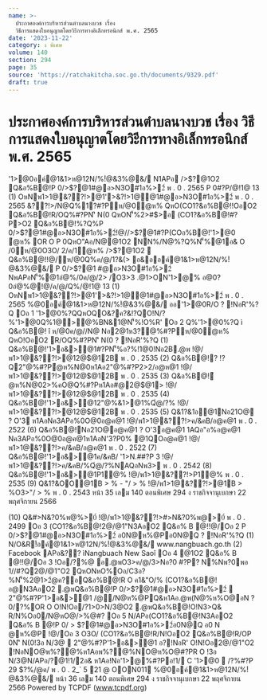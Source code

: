 ```yaml
---
name: >-
  ประกาศองค์การบริหารส่วนตำบลนางบวช เรื่อง
  วิธีการแสดงใบอนุญาตโดยวิะีการทางอิเล็กทรอนิกส์ พ.ศ. 2565
date: '2023-11-22'
category: ง พิเศษ
volume: 140
section: 294
page: 35
source: 'https://ratchakitcha.soc.go.th/documents/9329.pdf'
draft: true
---
```


# ประกาศองค์การบริหารส่วนตำบลนางบวช เรื่อง วิธีการแสดงใบอนุญาตโดยวิะีการทางอิเล็กทรอนิกส์ พ.ศ. 2565

'1>@0อค์@1&1>ห@12N/%!ํ@&3%@&/ N1APอ />$?@1O2 Q&อ%B@!P 0/>$?@1#@อ>N3O#1อ%>2์ พ . 0 . 2565 P 0#?P/@!1@ 13 (1) OหNพ1>1@&??!>@1'>&?!>1@@1#@อ>N3O#1อ%>2์ พ . 0 . 2565 &??!>/N@Q%1?#?Pห/@0ํ@ห% QหO(CO1?&อ%B@!!OอO2 Q&อ%B@!R/OQ%#?PN'ิ N(0 QหON'็%2>#$>อ (CO1?&อ%B@!#?P>O2 Q&อ%B@!%?Q%P 0/>$?@1#@อ>N3O#1อ%>2์!@//>$?@1#?P(COอ%B@!'1>@0 ํ@ห% OR O P 0QหO"Aอ/N@@1O2 NN%/N@%?Q%N'็%@1อ& O /0ห/@0O3O/ 2/ค/1ํ@ห% />$?@1O2  Q&อ%B@!!@/ห/@0Q%ค/@/1?&(> อ&ออค์@1&1>ห@12N/%!ํ@&3%@&/ P 0/>$?@1 #@อ>N3O#1อ%>2์ NพAPอN'็%@1อํ@%/0ค/@/2> /O3>3 .@1>ON'1>@% อ@0?0อํ@%@!@/ค/@/Q%/@!1@ 13 (1) OหNพ1>1@&??!>@1'>&?!>1@@1#@อ>N3O#1อ%>2์ พ . 0 . 2565 %@0อค์@1&1>ห@12N/%!ํ@&3%@&/ ออ'1>@0R/O ? !NอR'%?Q Oอ 1 '1>@0%?QQหOQO&?ค?&!?QO!N/?%'1>@0Q%1@>@%BN&1@N'็%!O%R' Oอ 2 Q%'1>@0%?Q ì Q&อ%B@! î ห/@0ค/@//N@ Nอ2@1ห3?@%#?Pห/@0ํ@ห% QหO!OอO2 R/OQ%#?PN'ิ N(0 ? !NอR'%?Q (1) Q&อ%B@!'1>อ&>@1#?PN'็%อ?%!1@0!Nอ2B.@พ !@/พ1>1@&??!>@12@$@12B พ . 0 . 2535 (2) Q&อ%B@!? !?Q2"@%#?Pํ@ห%N@0ห1Aอ2"@%#?P2>2/อ@ห@1 !@/พ1>1@&??!>@12@$@12B พ . 0 . 2535 (3) Q&อ%B@!ํ@ห%N@02>%คO@Q%#?Pห1Aอ#@2@$@1> !@/พ1>1@&??!>@12@$@12B พ . 0 . 2535 (4) Q&อ%B@!'1>อ&>@12"@%&1>@1%Qํ@/?% !@/พ1>1@&??!>@12@$@12B พ . 0 . 2535 (5) Q&1?&1อ@1Nอ21O@ ? O'3 ห1AอNค3APอ%0O@0อ@ค@1 !@/พ1>1@&??!>ค/&คB/อ@ค@1 พ . 0 . 2522 (6) Q&อ%B@!Nอ21O@อ@ค@1 ? O'3อ@ค@1 1AQอ"อ%อ@ค@1 Nค3APอ%0O@0อ@ค@1ห1AอN'3?P0% @1QOอ@ค@1 !@/พ1>1@&??!>ค/&คB/อ@ค@1 พ . 0 . 2522 (7) Q&อ%B@!'1>อ&>@1ค/&คB/ '1>N.##?P 3 !@/พ1>1@&??!>ค/&คB/%Qํ@/?%NAQอNพ3> พ . 0 . 2542 (8) Q&อ%B@!'1>อ&>@1P1@% !@/พ1>1@&??!>P1@% พ . 0 . 2535 (9) Q&1?&OO@1B > % - "/ > % !@/พ1>1@&??!>@1B > %O3>"/ > % พ . 0 . 2543 หน้า 35 เลม 140 ตอนพิเศษ 294 ง ราชกิจจานุเบกษา 22 พฤศจิกายน 2566

(10) Q&#>N&?0%พ@%>0์ !@/พ1>1@&??!>#>N&?0%พ@>0์ พ . 0 . 2499 Oอ 3 (CO1?&อ%B@!2@/@1"N3AอO2 Q&อ% B @!!@/Oอ 2 P 0/>$?@1#@อ>N3O#1อ%>2์ อ0N@ห%@Pอ0N@Q ? !NอR'%?Q (1) N/O&R!์อค์@1&1>ห@12N/%!ํ@&3%@&/ www.nangbuach.go.th (2) Facebook APอ&?? ìNangbuach New Saoî Oอ 4 @1O2 Q&อ% B @!!@/Oอ 3 !Oอ/?%@ อ.@พO3>ค/@/3>Nอ?0 #?P? N%Nพ?0พอ 1//#?Q2@/@1"O2 QหONหO%Oอ/C3อ?%N'็%2@1>2ํ@ค?อQ&อ%B@!R O ค1&"O/% (CO1?&อ%B@!อ@N3AอO2 .@พQ&อ%B@!P 0/>$?@1#@อ>N3O#1อ%>2์  2"@%#?P'1>อ&>@1 /@/N@ห%@PQ&ห1Aอ.@พ(N@%ห%O@อN ? 0/?%OR O O!N!Oอ/?1>0>N/3@O2 .@พQ&อ%B@!O!N3>Q& R/N%Oอ0/N@หO@/>%@#? Oอ 5 N/APอ(CO1?&อ%B@!N3AอO2 Q&อ% B @!P 0/ > $?@1#@อ>N3O#1อ%>2์อ0N@Q อ0 N @ห%@P !@/Oอ 3 O3O/ (CO1?&อ%B@!R/N!OอO2 Q&อ%B@!R/OP 0N'ิ N(0!3อ N/3@  2"@%#?P'1>อ&>@1 อ?!NอR' O!N!Oอ2@/@1"O2 !NอNO@พ%?@%ห1Aอพ%?@%NO@ห%O@#?PR O !3อ N/3@N/APอ/?@1!1/2อ& ห1Aอ!Nอ'1>@%#?Pอ!1/ C '1>@0  /?%#?P 29 $?%/@ค/ พ . 0 . 2_` 5 21 @ OON011 %@0อค์@1&1>ห@12N/%!ํ@&3%@&/ หน้า 36 เลม 140 ตอนพิเศษ 294 ง ราชกิจจานุเบกษา 22 พฤศจิกายน 2566 Powered by TCPDF (www.tcpdf.org)
